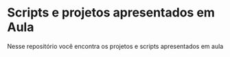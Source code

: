 # Scripts e projetos apresentados em Aula
Nesse repositório você encontra os projetos e scripts apresentados em aula
